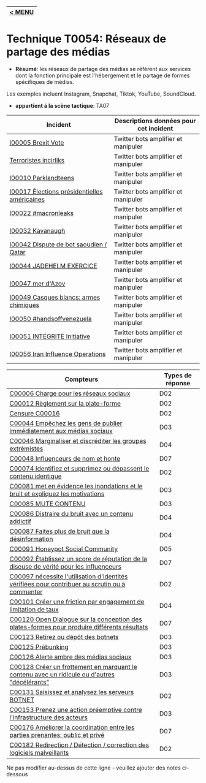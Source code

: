 |[< MENU](../../README.md)|
|---|
# Technique T0054: Réseaux de partage des médias

* **Résumé**: les réseaux de partage des médias se réfèrent aux services dont la fonction principale est l'hébergement et le partage de formes spécifiques de médias.

Les exemples incluent Instagram, Snapchat, Tiktok, YouTube, SoundCloud.

* **appartient à la scène tactique**: TA07


|Incident |Descriptions données pour cet incident |
|-------- |-------------------- |
|[I00005 Brexit Vote](../generated_pages/incidents/I00005.md) |Twitter bots amplifier et manipuler |
|[Terroristes incirliks](../generated_pages/incidents/I00007.md) |Twitter bots amplifier et manipuler |
|[I00010 Parklandteens](../generated_pages/incidents/I00010.md) |Twitter bots amplifier et manipuler |
|[I00017 Élections présidentielles américaines](../generated_pages/incidents/I00017.md) |Twitter bots amplifier et manipuler |
|[I00022 #macronleaks](../generated_pages/incidents/I00022.md) |Twitter bots amplifier et manipuler ||[I00029 MH17 Investigation](../generated_pages/incidents/I00029.md) |Twitter bots amplifier et manipuler |
|[I00032 Kavanaugh](../generated_pages/incidents/I00032.md) |Twitter bots amplifier et manipuler |
|[I00042 Dispute de bot saoudien / Qatar](../generated_pages/incidents/I00042.md) |Twitter bots amplifier et manipuler |
|[I00044 JADEHELM EXERCICE](../generated_pages/incidents/I00044.md) |Twitter bots amplifier et manipuler |
|[I00047 mer d'Azov](../generated_pages/incidents/I00047.md) |Twitter bots amplifier et manipuler |
|[I00049 Casques blancs: armes chimiques](../generated_pages/incidents/I00049.md) |Twitter bots amplifier et manipuler |
|[I00050 #handsoffvenezuela](../generated_pages/incidents/I00050.md) |Twitter bots amplifier et manipuler |
|[I00051 INTÉGRITÉ Initiative](../generated_pages/incidents/I00051.md) |Twitter bots amplifier et manipuler |
|[I00056 Iran Influence Operations](../generated_pages/incidents/I00056.md) |Twitter bots amplifier et manipuler ||[I00063 Scandale du dopage olympique](../generated_pages/incidents/I00063.md) |Twitter bots amplifier et manipuler |



|Compteurs |Types de réponse |
|-------- |-------------- |
|[C00006 Charge pour les réseaux sociaux](../generated_pages/counters/C00006.md) |D02 |
|[C00012 Règlement sur la plate-forme](../generated_pages/counters/C00012.md) |D02 |
|[Censure C00016](../generated_pages/counters/C00016.md) |D02 |
|[C00044 Empêchez les gens de publier immédiatement aux médias sociaux](../generated_pages/counters/C00044.md) |D03 |
|[C00046 Marginaliser et discréditer les groupes extrémistes](../generated_pages/counters/C00046.md) |D04 |
|[C00048 Influenceurs de nom et honte](../generated_pages/counters/C00048.md) |D07 |
|[C00074 Identifiez et supprimez ou dépassent le contenu identique](../generated_pages/counters/C00074.md) |D02 |
|[C00081 met en évidence les inondations et le bruit et expliquez les motivations](../generated_pages/counters/C00081.md) |D03 ||[C00082 Ground Truthing comme réponse automatisée à la pollution](../generated_pages/counters/C00082.md) |D03 |
|[C00085 MUTE CONTENU](../generated_pages/counters/C00085.md) |D03 |
|[C00086 Distraire du bruit avec un contenu addictif](../generated_pages/counters/C00086.md) |D04 |
|[C00087 Faites plus de bruit que la désinformation](../generated_pages/counters/C00087.md) |D04 |
|[C00091 Honeypot Social Community](../generated_pages/counters/C00091.md) |D05 |
|[C00092 Établissez un score de réputation de la diseuse de vérité pour les influenceurs](../generated_pages/counters/C00092.md) |D07 |
|[C00097 nécessite l'utilisation d'identités vérifiées pour contribuer au scrutin ou à commenter](../generated_pages/counters/C00097.md) |D02 |
|[C00101 Créer une friction par engagement de limitation de taux](../generated_pages/counters/C00101.md) |D04 |
|[C00120 Open Dialogue sur la conception des plates-formes pour produire différents résultats](../generated_pages/counters/C00120.md) |D07 ||[C00122 Modelation du contenu](../generated_pages/counters/C00122.md) |D02 |
|[C00123 Retirez ou dépôt des botnets](../generated_pages/counters/C00123.md) |D03 |
|[C00125 Prébunking](../generated_pages/counters/C00125.md) |D03 |
|[C00126 Alerte ambre des médias sociaux](../generated_pages/counters/C00126.md) |D03 |
|[C00128 Créer un frottement en marquant le contenu avec un ridicule ou d'autres "décélérants"](../generated_pages/counters/C00128.md) |D03 |
|[C00131 Saisissez et analysez les serveurs BOTNET](../generated_pages/counters/C00131.md) |D02 |
|[C00153 Prenez une action préemptive contre l'infrastructure des acteurs](../generated_pages/counters/C00153.md) |D03 |
|[C00176 Améliorer la coordination entre les parties prenantes: public et privé](../generated_pages/counters/C00176.md) |D07 |
|[C00182 Redirection / Détection / correction des logiciels malveillants](../generated_pages/counters/C00182.md) |D02 |


Ne pas modifier au-dessus de cette ligne - veuillez ajouter des notes ci-dessous